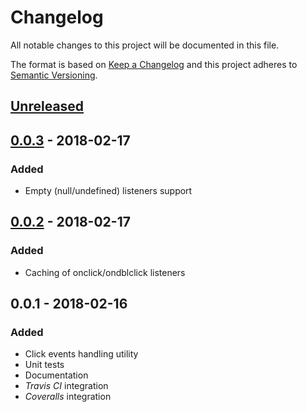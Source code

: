 # Changelog

All notable changes to this project will be documented in this file.

The format is based on [Keep a Changelog](http://keepachangelog.com/)
and this project adheres to [Semantic Versioning](http://semver.org/).

## [Unreleased]

## [0.0.3] - 2018-02-17

### Added

-   Empty (null/undefined) listeners support

## [0.0.2] - 2018-02-17

### Added

-   Caching of onclick/ondblclick listeners

## 0.0.1 - 2018-02-16

### Added

-   Click events handling utility
-   Unit tests
-   Documentation
-   *Travis CI* integration
-   *Coveralls* integration

[Unreleased]: https://github.com/redneckz/click-cluck/compare/v0.0.3...HEAD
[0.0.3]: https://github.com/redneckz/click-cluck/compare/v0.0.2...v0.0.3
[0.0.2]: https://github.com/redneckz/click-cluck/compare/v0.0.1...v0.0.2
